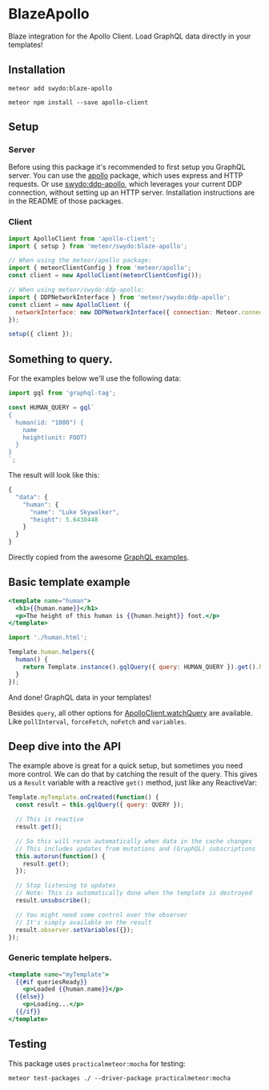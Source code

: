 # BlazeApollo
Blaze integration for the Apollo Client. Load GraphQL data directly in your templates!

## Installation
```
meteor add swydo:blaze-apollo
```

```
meteor npm install --save apollo-client
```

## Setup

### Server
Before using this package it's recommended to first setup you GraphQL server.
You can use the [apollo](https://github.com/apollostack/meteor-integration) package, which uses express and HTTP requests. Or use [swydo:ddp-apollo](https://github.com/Swydo/ddp-apollo), which leverages your current DDP connection, without setting up an HTTP server. Installation instructions are in the README of those packages.

### Client
```javascript
import ApolloClient from 'apollo-client';
import { setup } from 'meteor/swydo:blaze-apollo';

// When using the meteor/apollo package:
import { meteorClientConfig } from 'meteor/apollo';
const client = new ApolloClient(meteorClientConfig());

// When using meteor/swydo:ddp-apollo:
import { DDPNetworkInterface } from 'meteor/swydo:ddp-apollo';
const client = new ApolloClient ({
  networkInterface: new DDPNetworkInterface({ connection: Meteor.connection })
});

setup({ client });
```

## Something to query.
For the examples below we'll use the following data:

```javascript
import gql from 'graphql-tag';

const HUMAN_QUERY = gql`
{
  human(id: "1000") {
    name
    height(unit: FOOT)
  }
}
`;
```
The result will look like this:
```javascript
{
  "data": {
    "human": {
      "name": "Luke Skywalker",
      "height": 5.6430448
    }
  }
}
```
Directly copied from the awesome [GraphQL examples](http://graphql.org/learn/queries/).

## Basic template example

```handlebars
<template name="human">
  <h1>{{human.name}}</h1>
  <p>The height of this human is {{human.height}} foot.</p>
</template>
```

```javascript
import './human.html';

Template.human.helpers({
  human() {
    return Template.instance().gqlQuery({ query: HUMAN_QUERY }).get().human;
  }
});
```
And done! GraphQL data in your templates!

Besides `query`, all other options for [ApolloClient.watchQuery](http://dev.apollodata.com/core/apollo-client-api.html#ApolloClient.watchQuery) are available. Like `pollInterval`, `forceFetch`, `noFetch` and `variables`.

## Deep dive into the API
The example above is great for a quick setup, but sometimes you need more control. We can do that by catching the result of the query. This gives us a `Result` variable with a reactive `get()` method, just like any ReactiveVar:

```javascript
Template.myTemplate.onCreated(function() {
  const result = this.gqlQuery({ query: QUERY });

  // This is reactive
  result.get();

  // So this will rerun automatically when data in the cache changes
  // This includes updates from mutations and (GraphQL) subscriptions
  this.autorun(function() {
    result.get();
  });

  // Stop listening to updates
  // Note: This is automatically done when the template is destroyed
  result.unsubscribe();

  // You might need some control over the observer
  // It's simply available on the result
  result.observer.setVariables({});
});
```
### Generic template helpers.
```handlebars
<template name="myTemplate">
  {{#if queriesReady}}
    <p>Loaded {{human.name}}</p>
  {{else}}
    <p>Loading...</p>
  {{/if}}
</template>
```

## Testing
This package uses `practicalmeteor:mocha` for testing:

```
meteor test-packages ./ --driver-package practicalmeteor:mocha
```
